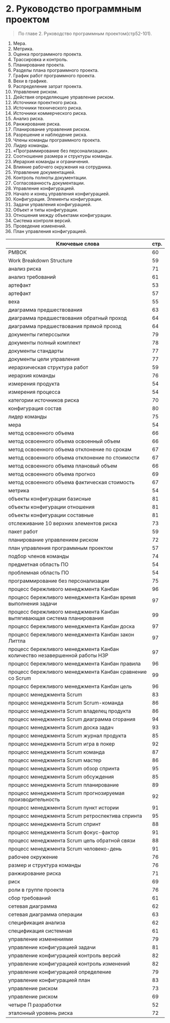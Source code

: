 # 2. Руководство программным проектом
> По главе 2. Руководство программным проектом(стр52-101).

1. Мера.
2. Метрика.
3. Оценка программного проекта.
4. Трассировка и контроль.
5. Планирование проекта.
6. Разделы плана программного проекта.
7. График работ программного проекта.
8. Вехи в графике.
9. Распределение затрат проекта.
10. Управление риском.
11. Действия определяющие управление риском.
12. Источники проектного риска.
13. Источники технического риска.
14. Источники коммерческого риска.
15. Анализ риска.
16. Ранжирование риска.
17. Планирование управления риском.
18. Разрешение и наблюдение риска.
19. Члены команды программного проекта.
20. Лидер команды.
21. «Программирование без персонализации».
22. Соотношение размера и структуры команды.
23. Иерархия команды и ограничения.
24. Влияние рабочего окружения на сотрудника.
25. Управление документацией.
26. Контроль полноты документации.
27. Согласованность документации.
28. Управление конфигурацией.
29. Начало и конец управления конфигурацией.
30. Конфигурация. Элементы конфигурации.
31. Задачи управления конфигурацией.
32. Объект и типы конфигурации.
33. Отношения между объектами конфигурации.
34. Система контроля версий.
35. Проведение изменений.
36. План управления конфигурацией.

Ключевые слова | стр.
-----|-----
РМВОК | 											60
Work Breakdown Structure |								59
анализ 	риска |										71
анализ	требований |								61
артефакт |											53
артефакт| 											57
веха	|											55
диаграмма предшествования	|							63
диаграмма предшествования	обратный проход	|			64
диаграмма предшествования	прямой проход		|			64
документы	гиперссылки					|			79
документы	полный комплект			|					78
документы	стандарты					|				77
документы	цели управления			|					77
иерархическая структура работ |							59
иерархия команды 				|					76
измерения	продукта 			|						54
измерения	процесса 					|				54
категории	источников риска 		|					70
конфигурация	состав  	|							80
лидер команды 				|						75
мера 						|						54
метод освоенного объема 		|						66
метод освоенного объема 	освоенный объем 		|		66
метод освоенного объема 	отклонение по срокам 	|		67
метод освоенного объема 	отклонение по стоимости 	|		67
метод освоенного объема 	плановый объем 				|	66
метод освоенного объема 	прогноз 					|	69
метод освоенного объема 	фактическая стоимость 		|	67
метрика 								|			54
объекты конфигурации	базисные 				|			81
объекты конфигурации	отношения 		|					81
объекты конфигурации	составные  				|			81
отслеживание 10 верхних элементов риска 		|			73
пакет работ 							|			59
планирование	управлением риском  		|				72
план управления программным проектом 		|			57
подбор членов команды 						|		74
предметная область ПО  						|		54
проблемная область ПО  						|		54
программирование без персонализации  				|		75
процесс бережливого менеджмента Канбан 			|		96
процесс бережливого менеджмента Канбан 	время выполнения 		задачи 			|							97
процесс бережливого менеджмента Канбан 	вытягивающая система планирования 		|								99
процесс бережливого менеджмента Канбан 	доска 		|	97
процесс бережливого менеджмента Канбан 	закон Литтла 		|	97
процесс бережливого менеджмента Канбан 	количество незавершенной работы НЗР 	|									97
процесс бережливого менеджмента Канбан 	правила 		|	96
процесс бережливого менеджмента Канбан 	сравнение со Scrum |	99
процесс бережливого менеджмента Канбан 	цель  		|		96
процесс менеджмента Scrum 							|	83
процесс менеджмента Scrum 	Scrum-команда 		|			86
процесс менеджмента Scrum 	владелец продукта 	|			86
процесс менеджмента Scrum 	диаграмма сгорания 	|			94
процесс менеджмента Scrum 	доска задач 			|		93
процесс менеджмента Scrum 	журнал продукта 		|			85
процесс менеджмента Scrum 	игра в покер 		|			92
процесс менеджмента Scrum 	команда 			|			87
процесс менеджмента Scrum 	мастер 				|		86
процесс менеджмента Scrum 	обзор спринта 	|			95
процесс менеджмента Scrum 	обсуждения 			|		85
процесс менеджмента Scrum 	планирование 		|			89
процесс менеджмента Scrum 	прогнозируемая производительность |	92
процесс менеджмента Scrum 	пункт истории 			|		91
процесс менеджмента Scrum 	ретроспектива спринта 	|			95
процесс менеджмента Scrum 	спринт 				|		88
процесс менеджмента Scrum 	фокус-фактор 			|		91
процесс менеджмента Scrum 	цепь обратной связи 	|		88
процесс менеджмента Scrum 	человеко-день 		|			91
рабочее окружение  							|		76
размер и структура команды  		|					76
ранжирование риска  			|						71
риск 									|			69
роли в группе проекта  				|					76
сбор требований  					|				61
сетевая диаграмма 						|			62
сетевая диаграмма 	операции  			|				63
спецификация	анализа 					|			62
спецификация	системная 			|					61
управление изменениями  					|			79
управление конфигурацией	задачи 			|			81
управление конфигурацией	контроль версий 		|			82
управление конфигурацией	контроль изменений 	|			82
управление конфигурацией	определение 		|			79
управление конфигурацией	план 			|				83
управление риском  							|		73
управление риском  							|		69
четыре П разработки 					|				52
эталонный уровень риска  				|				72
